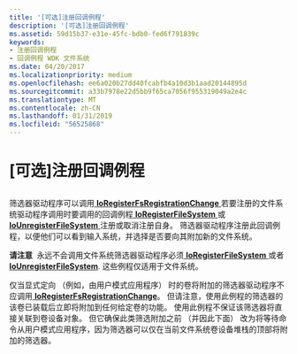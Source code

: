 ```yaml
---
title: '[可选]注册回调例程'
description: '[可选]注册回调例程'
ms.assetid: 59d15b37-e31e-45fc-bdb0-fed6f791839c
keywords:
- 注册回调例程
- 回调例程 WDK 文件系统
ms.date: 04/20/2017
ms.localizationpriority: medium
ms.openlocfilehash: ee6a020b27dd40fcabfb4a10d3b1aad20144895d
ms.sourcegitcommit: a33b7978e22d5bb9f65ca7056f955319049a2e4c
ms.translationtype: MT
ms.contentlocale: zh-CN
ms.lasthandoff: 01/31/2019
ms.locfileid: "56525868"
---
```

# <a name="optional-registering-callback-routines"></a>\[可选\]注册回调例程


## <span id="ddk_registering_callback_routines_if"></span><span id="DDK_REGISTERING_CALLBACK_ROUTINES_IF"></span>


筛选器驱动程序可以调用[ **IoRegisterFsRegistrationChange** ](https://msdn.microsoft.com/library/windows/hardware/ff548499)若要注册的文件系统驱动程序调用时要调用的回调例程[ **IoRegisterFileSystem** ](https://msdn.microsoft.com/library/windows/hardware/ff548494)或[ **IoUnregisterFileSystem** ](https://msdn.microsoft.com/library/windows/hardware/ff548552)注册或取消注册自身。 筛选器驱动程序注册此回调例程，以便他们可以看到输入系统，并选择是否要向其附加新的文件系统。

**请注意**  永远不会调用文件系统筛选器驱动程序必须[ **IoRegisterFileSystem** ](https://msdn.microsoft.com/library/windows/hardware/ff548494)或者[ **IoUnregisterFileSystem**](https://msdn.microsoft.com/library/windows/hardware/ff548552). 这些例程仅适用于文件系统。

 

仅当显式定向 （例如，由用户模式应用程序） 时的卷将附加的筛选器驱动程序不应调用[ **IoRegisterFsRegistrationChange**](https://msdn.microsoft.com/library/windows/hardware/ff548499)。 但请注意，使用此例程的筛选器的该卷已装载后立即将附加到任何给定卷的功能。 使用此例程不保证该筛选器将直接关联到卷设备对象。 但它确保此类筛选附加之前 （并因此下面） 改为将等待命令从用户模式应用程序，因为筛选器可以仅在当前文件系统卷设备堆栈的顶部将附加的筛选器。

 

 




